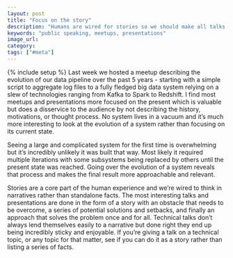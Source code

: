 ```yaml
---
layout: post
title: "Focus on the story"
description: "Humans are wired for stories so we should make all talks, whether technical or not, be delivered as a narrative and focus on a story."
keywords: "public speaking, meetups, presentations"
image_url:
category:
tags: ["#meta"]
---
```

{% include setup %}
Last week we hosted a meetup describing the evolution of our data pipeline over the past 5 years - starting with a simple script to aggregate log files to a fully fledged big data system relying on a slew of technologies ranging from Kafka to Spark to Redshift. I find most meetups and presentations more focused on the present which is valuable but does a disservice to the audience by not describing the history, motivations, or thought process. No system lives in a vacuum and it’s much more interesting to look at the evolution of a system rather than focusing on its current state.

Seeing a large and complicated system for the first time is overwhelming but it’s incredibly unlikely it was built that way. Most likely it required multiple iterations with some subsystems being replaced by others until the present state was reached. Going over the evolution of a system reveals that process and makes the final result more approachable and relevant.

Stories are a core part of the human experience and we’re wired to think in narratives rather than standalone facts. The most interesting talks and presentations are done in the form of a story with an obstacle that needs to be overcome, a series of potential solutions and setbacks, and finally an approach that solves the problem once and for all. Technical talks don’t always lend themselves easily to a narrative but done right they end up being incredibly sticky and enjoyable. If you’re giving a talk on a technical topic, or any topic for that matter, see if you can do it as a story rather than listing a series of facts.
